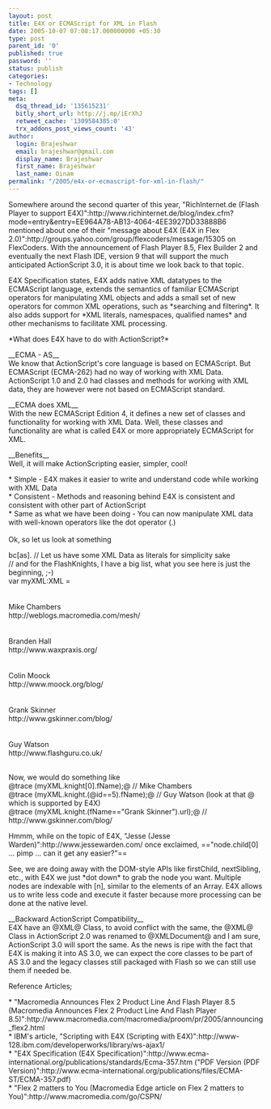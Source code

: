```yaml
---
layout: post
title: E4X or ECMAScript for XML in Flash
date: 2005-10-07 07:08:17.000000000 +05:30
type: post
parent_id: '0'
published: true
password: ''
status: publish
categories:
- Technology
tags: []
meta:
  dsq_thread_id: '135615231'
  bitly_short_url: http://j.mp/iErXhJ
  retweet_cache: '1309584385:0'
  trx_addons_post_views_count: '43'
author:
  login: Brajeshwar
  email: brajeshwar@gmail.com
  display_name: Brajeshwar
  first_name: Brajeshwar
  last_name: Oinam
permalink: "/2005/e4x-or-ecmascript-for-xml-in-flash/"
---
```

<p>Somewhere around the second quarter of this year, "RichInternet.de (Flash Player to support E4X)":http://www.richinternet.de/blog/index.cfm?mode=entry&entry=EE964A78-AB13-4064-4EE3927DD33888B6 mentioned about one of their "message about E4X (E4X in Flex 2.0)":http://groups.yahoo.com/group/flexcoders/message/15305 on FlexCoders. With the announcement of Flash Player 8.5, Flex Builder 2 and eventually the next Flash IDE, version 9 that will support the much anticipated ActionScript 3.0, it is about time we look back to that topic.</p>
<p>E4X Specification states, E4X adds native XML datatypes to the ECMAScript language, extends the semantics of familiar ECMAScript operators for manipulating XML objects and adds a small set of new operators for common XML operations, such as *searching and filtering*. It also adds support for *XML literals, namespaces, qualified names* and other mechanisms to facilitate XML processing.</p>
<p>*What does E4X have to do with ActionScript?*</p>
<p>__ECMA - AS__<br />
We know that ActionScript's core language is based on ECMAScript. But ECMAScript (ECMA-262) had no way of working with XML Data. ActionScript 1.0 and 2.0 had classes and methods for working with XML data, they are however were not based on ECMAScript standard.</p>
<p>__ECMA does XML__<br />
With the new ECMAScript Edition 4, it defines a new set of classes and functionality for working with XML Data. Well, these classes and functionality are what is called E4X or more appropriately ECMAScript for XML.</p>
<p>__Benefits__<br />
Well, it will make ActionScripting easier, simpler, cool!</p>
<p>* Simple - E4X makes it easier to write and understand code while working with XML Data<br />
* Consistent - Methods and reasoning behind E4X is consistent and consistent with other part of ActionScript<br />
* Same as what we have been doing - You can now manipulate XML data with well-known operators like the dot operator (.)<br />
<br />
Ok, so let us look at something</p>
<p>bc[as]. // Let us have some XML Data as literals for simplicity sake<br />
// and for the FlashKnights, I have a big list, what you see here is just the beginning, ;-)<br />
var myXML:XML =<br />
<flashknights><br />
	<knight id="1"><br />
		<fname>Mike Chambers</fname><br />
		<url>http://weblogs.macromedia.com/mesh/</url><br />
	</knight><br />
	<knight id="2"><br />
		<fname>Branden Hall</fname><br />
		<url>http://www.waxpraxis.org/</url><br />
	</knight><br />
	<knight id="3"><br />
		<fname>Colin Moock</fname><br />
		<url>http://www.moock.org/blog/</url><br />
	</knight><br />
	<knight id="4"><br />
		<fname>Grank Skinner</fname><br />
		<url>http://www.gskinner.com/blog/</url><br />
	</knight><br />
	<knight id="5"><br />
		<fname>Guy Watson</fname><br />
		<url>http://www.flashguru.co.uk/</url><br />
	</knight><br />
<flashknights></p>
<p>Now, we would do something like<br />
@trace (myXML.knight[0].fName);@ // Mike Chambers<br />
@trace (myXML.knight.(@id==5).fName);@ // Guy Watson (look at that @ which is supported by E4X)<br />
@trace (myXML.knight.(fName=="Grank Skinner").url);@ // http://www.gskinner.com/blog/</p>
<p>Hmmm, while on the topic of E4X, "Jesse (Jesse Warden)":http://www.jessewarden.com/ once exclaimed, =="node.child[0] ... pimp ... can it get any easier?"==</p>
<p>See, we are doing away with the DOM-style APIs like firstChild, nextSibling, etc., with E4X we just *dot down* to grab the node you want. Multiple nodes are indexable with [n], similar to the elements of an Array. E4X allows us to write less code and execute it faster because more processing can be done at the native level.</p>
<p>__Backward ActionScript Compatibility__<br />
E4X have an @XML@ Class, to avoid conflict with the same, the @XML@ Class in ActionScript 2.0 was renamed to @XMLDocument@ and I am sure, ActionScript 3.0 will sport the same. As the news is ripe with the fact that E4X is making it into AS 3.0, we can expect the core classes to be part of AS 3.0 and the legacy classes still packaged with Flash so we can still use them if needed be.</p>
<p>Reference Articles;</p>
<p>* "Macromedia Announces Flex 2 Product Line And Flash Player 8.5 (Macromedia Announces Flex 2 Product Line And Flash Player 8.5)":http://www.macromedia.com/macromedia/proom/pr/2005/announcing_flex2.html<br />
* IBM's article, "Scripting with E4X (Scripting with E4X)":http://www-128.ibm.com/developerworks/library/ws-ajax1/<br />
* "E4X Specification (E4X Specification)":http://www.ecma-international.org/publications/standards/Ecma-357.htm ("PDF Version (PDF Version)":http://www.ecma-international.org/publications/files/ECMA-ST/ECMA-357.pdf)<br />
* "Flex 2 matters to You (Macromedia Edge article on Flex 2 matters to You)":http://www.macromedia.com/go/CSPN/</flashknights></flashknights></p>
